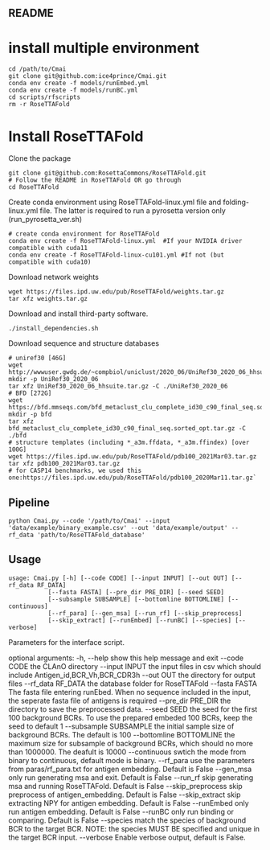 ## README
#  install multiple environment
	cd /path/to/Cmai
	git clone git@github.com:ice4prince/Cmai.git
	conda env create -f models/runEmbed.yml
	conda env create -f models/runBC.yml
	cd scripts/rfscripts
	rm -r RoseTTAFold
#  Install RoseTTAFold
Clone the package  

	git clone git@github.com:RosettaCommons/RoseTTAFold.git
	# Follow the README in RoseTTAFold OR go through
	cd RoseTTAFold
Create conda environment using RoseTTAFold-linux.yml file and folding-linux.yml file. The latter is required to run a pyrosetta version only (run_pyrosetta_ver.sh)
	
	# create conda environment for RoseTTAFold
	conda env create -f RoseTTAFold-linux.yml  #If your NVIDIA driver compatible with cuda11
	conda env create -f RoseTTAFold-linux-cu101.yml #If not (but compatible with cuda10)
 Download network weights
	
	wget https://files.ipd.uw.edu/pub/RoseTTAFold/weights.tar.gz
	tar xfz weights.tar.gz
Download and install third-party software.
	
	./install_dependencies.sh
Download sequence and structure databases  
	
	# uniref30 [46G]
	wget http://wwwuser.gwdg.de/~compbiol/uniclust/2020_06/UniRef30_2020_06_hhsuite.tar.gz
	mkdir -p UniRef30_2020_06
	tar xfz UniRef30_2020_06_hhsuite.tar.gz -C ./UniRef30_2020_06
	# BFD [272G]
	wget https://bfd.mmseqs.com/bfd_metaclust_clu_complete_id30_c90_final_seq.sorted_opt.tar.gz
	mkdir -p bfd
	tar xfz
	bfd_metaclust_clu_complete_id30_c90_final_seq.sorted_opt.tar.gz -C ./bfd
	# structure templates (including *_a3m.ffdata, *_a3m.ffindex) [over 100G]
	wget https://files.ipd.uw.edu/pub/RoseTTAFold/pdb100_2021Mar03.tar.gz
	tar xfz pdb100_2021Mar03.tar.gz
	# for CASP14 benchmarks, we used this one:https://files.ipd.uw.edu/pub/RoseTTAFold/pdb100_2020Mar11.tar.gz`


## Pipeline
	python Cmai.py --code '/path/to/Cmai' --input 'data/example/binary_example.csv' --out 'data/example/output' --rf_data 'path/to/RoseTTAFold_database' 
## Usage
	usage: Cmai.py [-h] [--code CODE] [--input INPUT] [--out OUT] [--rf_data RF_DATA]
               [--fasta FASTA] [--pre_dir PRE_DIR] [--seed SEED]
               [--subsample SUBSAMPLE] [--bottomline BOTTOMLINE] [--continuous]
               [--rf_para] [--gen_msa] [--run_rf] [--skip_preprocess]
               [--skip_extract] [--runEmbed] [--runBC] [--species] [--verbose]

Parameters for the interface script.

optional arguments:
  -h, --help            show this help message and exit
  --code CODE           the CLAnO directory
  --input INPUT         the input files in csv which should include
                        Antigen_id,BCR_Vh,BCR_CDR3h
  --out OUT             the directory for output files
  --rf_data RF_DATA     the database folder for RoseTTAFold
  --fasta FASTA         The fasta file entering runEbed. When no sequence included
                        in the input, the seperate fasta file of antigens is
                        required
  --pre_dir PRE_DIR     the directory to save the preprocessed data.
  --seed SEED           the seed for the first 100 background BCRs. To use the
                        prepared embeded 100 BCRs, keep the seed to default 1
  --subsample SUBSAMPLE
                        the initial sample size of background BCRs. The default is
                        100
  --bottomline BOTTOMLINE
                        the maximum size for subsample of background BCRs, which
                        should no more than 1000000. The deafult is 10000
  --continuous          swtich the mode from binary to continuous, default mode is
                        binary.
  --rf_para             use the parameters from paras/rf_para.txt for antigen
                        embedding. Default is False
  --gen_msa             only run generating msa and exit. Default is False
  --run_rf              skip generating msa and running RoseTTAFold. Default is
                        False
  --skip_preprocess     skip preprocess of antigen_embedding. Default is False
  --skip_extract        skip extracting NPY for antigen embedding. Default is
                        False
  --runEmbed            only run antigen embedding. Default is False
  --runBC               only run binding or comparing. Default is False
  --species             match the species of background BCR to the target BCR.
                        NOTE: the species MUST BE specified and unique in the
                        target BCR input.
  --verbose             Enable verbose output, default is False.
